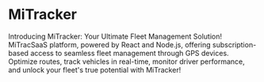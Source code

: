 # MiTracker
Introducing MiTracker: Your Ultimate Fleet Management Solution!  MiTracSaaS platform, powered by React and Node.js, offering subscription-based access to seamless fleet management through GPS devices. Optimize routes, track vehicles in real-time, monitor driver performance, and unlock your fleet's true potential with MiTracker!
